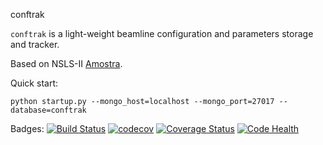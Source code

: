 conftrak

`conftrak` is a light-weight beamline configuration and parameters storage and tracker.

Based on NSLS-II [Amostra](https://github.com/NSLS-II/amostra).

Quick start:
```
python startup.py --mongo_host=localhost --mongo_port=27017 --database=conftrak
```

Badges:
[![Build Status](https://travis-ci.org/hhslepicka/conftrak.svg?branch=master)](https://travis-ci.org/hhslepicka/conftrak)
[![codecov](https://codecov.io/gh/hhslepicka/conftrak/branch/master/graph/badge.svg)](https://codecov.io/gh/hhslepicka/conftrak)
[![Coverage Status](https://coveralls.io/repos/github/hhslepicka/conftrak/badge.svg?branch=master)](https://coveralls.io/github/hhslepicka/conftrak?branch=master)
[![Code Health](https://landscape.io/github/hhslepicka/conftrak/master/landscape.svg?style=flat)](https://landscape.io/github/hhslepicka/conftrak/master)

